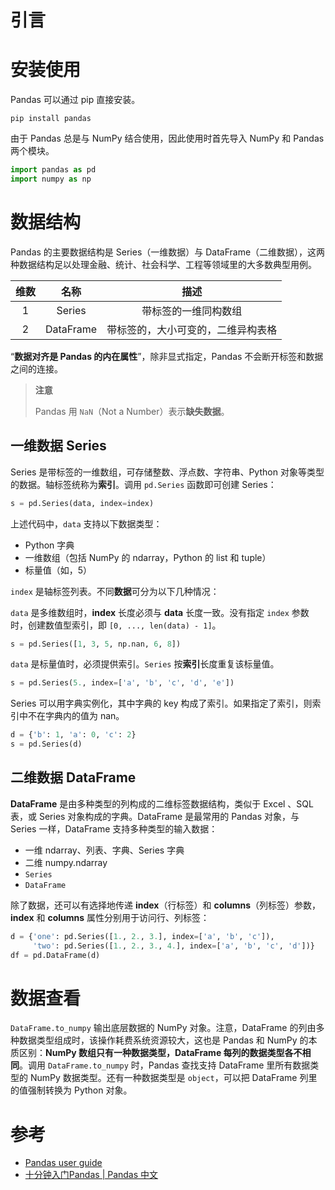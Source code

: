 # 引言

# 安装使用

Pandas 可以通过 pip 直接安装。

```
pip install pandas
```

由于 Pandas 总是与 NumPy 结合使用，因此使用时首先导入 NumPy 和 Pandas 两个模块。

```python
import pandas as pd
import numpy as np
```

# 数据结构

Pandas 的主要数据结构是 Series（一维数据）与 DataFrame（二维数据），这两种数据结构足以处理金融、统计、社会科学、工程等领域里的大多数典型用例。

| 维数 |   名称    |                描述                |
| :--: | :-------: | :--------------------------------: |
|  1   |  Series   |        带标签的一维同构数组        |
|  2   | DataFrame | 带标签的，大小可变的，二维异构表格 |

“**数据对齐是 Pandas 的内在属性**”，除非显式指定，Pandas 不会断开标签和数据之间的连接。

> **注意**
>
> Pandas 用 `NaN`（Not a Number）表示**缺失数据**。

## 一维数据 Series

Series 是带标签的一维数组，可存储整数、浮点数、字符串、Python 对象等类型的数据。轴标签统称为**索引**。调用 `pd.Series` 函数即可创建 Series：

```python
s = pd.Series(data, index=index)
```

上述代码中，`data` 支持以下数据类型：

- Python 字典
- 一维数组（包括 NumPy 的 ndarray，Python 的 list 和 tuple）
- 标量值（如，5）

`index` 是轴标签列表。不同**数据**可分为以下几种情况：

`data` 是多维数组时，**index** 长度必须与 **data** 长度一致。没有指定 `index` 参数时，创建数值型索引，即 `[0, ..., len(data) - 1]`。

```python
s = pd.Series([1, 3, 5, np.nan, 6, 8])
```

`data` 是标量值时，必须提供索引。`Series` 按**索引**长度重复该标量值。

```python
s = pd.Series(5., index=['a', 'b', 'c', 'd', 'e'])
```

Series 可以用字典实例化，其中字典的 key 构成了索引。如果指定了索引，则索引中不在字典内的值为 nan。

```python
d = {'b': 1, 'a': 0, 'c': 2}
s = pd.Series(d)
```

## 二维数据 DataFrame

**DataFrame** 是由多种类型的列构成的二维标签数据结构，类似于 Excel 、SQL 表，或 Series 对象构成的字典。DataFrame 是最常用的 Pandas 对象，与 Series 一样，DataFrame 支持多种类型的输入数据：

- 一维 ndarray、列表、字典、Series 字典
- 二维 numpy.ndarray
- `Series`
- `DataFrame`

除了数据，还可以有选择地传递 **index**（行标签）和 **columns**（列标签）参数，**index** 和 **columns** 属性分别用于访问行、列标签：

```python
d = {'one': pd.Series([1., 2., 3.], index=['a', 'b', 'c']), 
     'two': pd.Series([1., 2., 3., 4.], index=['a', 'b', 'c', 'd'])}
df = pd.DataFrame(d)
```

# 数据查看

`DataFrame.to_numpy` 输出底层数据的 NumPy 对象。注意，DataFrame 的列由多种数据类型组成时，该操作耗费系统资源较大，这也是 Pandas 和 NumPy 的本质区别：**NumPy 数组只有一种数据类型，DataFrame 每列的数据类型各不相同**。调用 `DataFrame.to_numpy` 时，Pandas 查找支持 DataFrame 里所有数据类型的 NumPy 数据类型。还有一种数据类型是 `object`，可以把 DataFrame 列里的值强制转换为 Python 对象。

# 参考

- [Pandas user guide](https://pandas.pydata.org/docs/user_guide/index.html#user-guide)
- [十分钟入门Pandas | Pandas 中文](https://www.pypandas.cn/docs/getting_started/10min.html)
